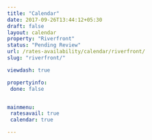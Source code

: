 ```yaml
---
title: "Calendar"
date: 2017-09-26T13:44:12+05:30
draft: false
layout: calendar
property: "Riverfront"
status: "Pending Review"
url: /rates-availability/calendar/riverfront/
slug: "riverfront/"

viewdash: true

propertyinfo:
 done: false


mainmenu:
 ratesavail: true
 calendar: true

---
```


